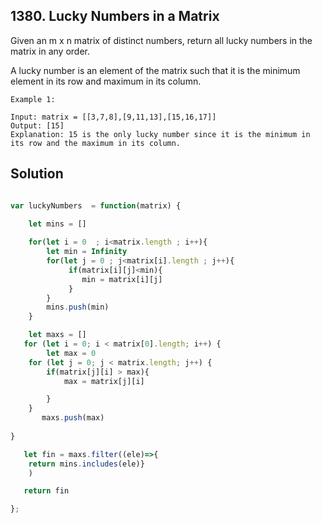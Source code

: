 ## 1380. Lucky Numbers in a Matrix

Given an m x n matrix of distinct numbers, return all lucky numbers in the matrix in any order.

A lucky number is an element of the matrix such that it is the minimum element in its row and maximum in its column.

 
```
Example 1:

Input: matrix = [[3,7,8],[9,11,13],[15,16,17]]
Output: [15]
Explanation: 15 is the only lucky number since it is the minimum in its row and the maximum in its column.
```

## Solution 

```jsx

var luckyNumbers  = function(matrix) {

    let mins = []
    
    for(let i = 0  ; i<matrix.length ; i++){
        let min = Infinity
        for(let j = 0 ; j<matrix[i].length ; j++){
             if(matrix[i][j]<min){
                min = matrix[i][j]
             }
        }
        mins.push(min)
    }

    let maxs = []
   for (let i = 0; i < matrix[0].length; i++) {
        let max = 0 
    for (let j = 0; j < matrix.length; j++) {
        if(matrix[j][i] > max){
            max = matrix[j][i]

        }
    }
       maxs.push(max)
     
}

   let fin = maxs.filter((ele)=>{
    return mins.includes(ele)}
    )

   return fin

};
```